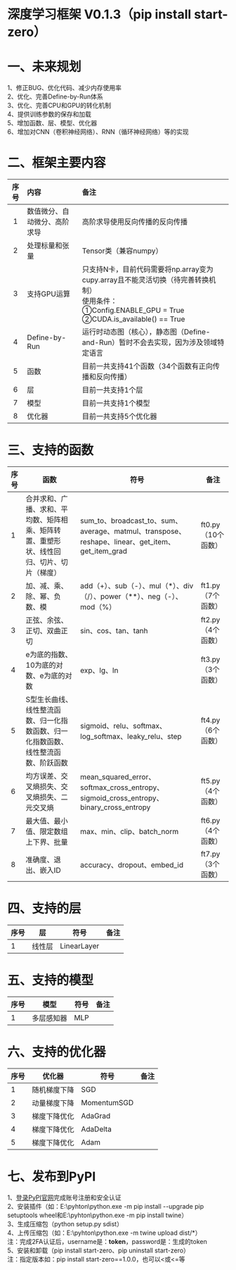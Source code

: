 # 深度学习框架 V0.1.3（pip install start-zero）
# 一、未来规划
1、修正BUG、优化代码、减少内存使用率   
2、优化、完善Define-by-Run体系   
3、优化、完善CPU和GPU的转化机制   
4、提供训练参数的保存和加载   
5、增加函数、层、模型、优化器   
6、增加对CNN（卷积神经网络）、RNN（循环神经网络）等的实现   
# 二、框架主要内容
| 序号 | 内容             | 备注                                                                                                                         |
|:--:|:---------------|:---------------------------------------------------------------------------------------------------------------------------|
| 1  | 数值微分、自动微分、高阶求导 | 高阶求导使用反向传播的反向传播                                                                                                            |
| 2  | 处理标量和张量        | Tensor类（兼容numpy）                                                                                                           |
| 3  | 支持GPU运算        | 只支持N卡，目前代码需要将np.array变为cupy.array且不能灵活切换（待完善转换机制）<br/>使用条件：<br/>①Config.ENABLE_GPU = True<br/>②CUDA.is_available() == True |
| 4  | Define-by-Run  | 运行时动态图（核心），静态图（Define-and-Run）暂时不会去实现，因为涉及领域特定语言                                                                           |
| 5  | 函数             | 目前一共支持41个函数（34个函数有正向传播和反向传播）                                                                                               |
| 6  | 层              | 目前一共支持1个层                                                                                                                  |
| 7  | 模型             | 目前一共支持1个模型                                                                                                                 |
| 8  | 优化器            | 目前一共支持5个优化器                                                                                                                |
# 三、支持的函数
| 序号 | 函数                                           | 符号                                                                                     | 备注            |
|:---|----------------------------------------------|----------------------------------------------------------------------------------------|---------------|
| 1  | 合并求和、广播、求和、平均数、矩阵相乘、矩阵转置、重塑形状、线性回归、切片、切片（梯度） | sum_to、broadcast_to、sum、average、matmul、transpose、reshape、linear、get_item、get_item_grad | ft0.py（10个函数） |
| 2  | 加、减、乘、除、幂、负数、模                               | add（+）、sub（-）、mul（*）、div（/）、power（**）、neg（-）、mod（%）                                    | ft1.py（7个函数）  |
| 3  | 正弦、余弦、正切、双曲正切                                | sin、cos、tan、tanh                                                                       | ft2.py（4个函数）  |
| 4  | e为底的指数、10为底的对数、e为底的对数                        | exp、lg、ln                                                                              | ft3.py（3个函数）  |
| 5  | S型生长曲线、线性整流函数、归一化指数函数、归一化指数函数、线性整流函数、阶跃函数    | sigmoid、relu、softmax、log_softmax、leaky_relu、step                                       | ft4.py（6个函数）  |
| 6  | 均方误差、交叉熵损失、交叉熵损失、二元交叉熵                       | mean_squared_error、softmax_cross_entropy、sigmoid_cross_entropy、binary_cross_entropy    | ft5.py（4个函数）  |
| 7  | 最大值、最小值、限定数组上下界、批量                           | max、min、clip、batch_norm                                                                | ft6.py（4个函数）  |
| 8  | 准确度、退出、嵌入ID                                  | accuracy、dropout、embed_id                                                              | ft7.py（3个函数）  |
# 四、支持的层
| 序号 | 层   | 符号          | 备注 |
|:---|-----|-------------|----|
| 1  | 线性层 | LinearLayer |    |
# 五、支持的模型
| 序号 | 模型    | 符号  | 备注 |
|:---|-------|-----|----|
| 1  | 多层感知器 | MLP |    |
# 六、支持的优化器
| 序号 | 优化器    | 符号          | 备注 |
|:---|--------|-------------|----|
| 1  | 随机梯度下降 | SGD         |    |
| 2  | 动量梯度下降 | MomentumSGD |    |
| 3  | 梯度下降优化 | AdaGrad     |    |
| 4  | 梯度下降优化 | AdaDelta    |    |
| 5  | 梯度下降优化 | Adam        |    |
# 七、发布到PyPI
1、[登录PyPI官网](https://pypi.org)完成账号注册和安全认证   
2、安装插件（如：E:\pyhton\python.exe -m pip install --upgrade pip setuptools wheel和E:\pyhton\python.exe -m pip install twine）   
3、生成压缩包（python setup.py sdist）   
4、上传压缩包（如：E:\pyhton\python.exe -m twine upload dist/*）   
注：完成2FA认证后，username是：__token__，password是：生成的token   
5、安装和卸载（pip install start-zero、pip uninstall start-zero）   
注：指定版本如：pip install start-zero==1.0.0，也可以<或<=等   
